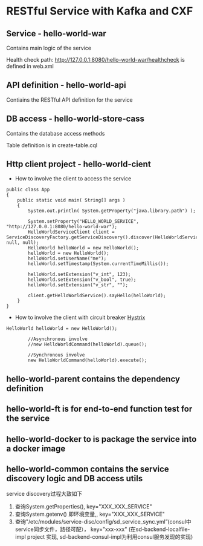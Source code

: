 # RESTful Service with Kafka and CXF

## Service - hello-world-war

Contains main logic of the service

Health check path: http://127.0.0.1:8080/hello-world-war/healthcheck is defined in web.xml

## API definition - hello-world-api

Contiains the RESTful API definition for the service

## DB access - hello-world-store-cass

Contains the database access methods

Table definition is in create-table.cql

## Http client project - hello-world-cient

* How to involve the client to access the service

```
public class App 
{
    public static void main( String[] args )
    {
        System.out.println( System.getProperty("java.library.path") );
        
        System.setProperty("HELLO_WORLD_SERVICE", "http://127.0.0.1:8080/hello-world-war");
        HelloWorldServiceClient client = ServiceDiscoveryFactory.getServiceDiscovery().discover(HelloWorldServiceClient.class, null, null);
        HelloWorld helloWorld = new HelloWorld();
        helloWorld = new HelloWorld();
    	helloWorld.setUserName("me");
        helloWorld.setTimestamp(System.currentTimeMillis());

        helloWorld.setExtension("v_int", 123);
        helloWorld.setExtension("v_bool", true);
        helloWorld.setExtension("v_str", "");

        client.getHelloWorldService().sayHello(helloWorld);
    }
}
```

* How to involve the client with circuit breaker [Hystrix](https://github.com/Netflix/Hystrix/wiki/How-it-Works#CircuitBreaker)

```
HelloWorld helloWorld = new HelloWorld();

        //Asynchronous involve
        //new HelloWorldCommand(helloWorld).queue();
        
        //Synchronous involve
        new HelloWorldCommand(helloWorld).execute();
```

## hello-world-parent contains the dependency definition

## hello-world-ft is for end-to-end function test for the service

## hello-world-docker to is package the service into a docker image

## hello-world-common contains the service discovery logic and DB access utils

service discovery过程大致如下       
1. 查询System.getProperties(), key="XXX_XXX_SERVICE"  
2. 查询System.getenv() 即环境变量,, key="XXX_XXX_SERVICE"  
3. 查询"/etc/modules/service-disc/config/sd_service_sync.yml”(consul中service同步文件，路径可配）， key="xxx-xxx"  (在sd-backend-localfile-impl project 实现, sd-backend-consul-impl为利用consul服务发现的实现)
